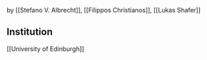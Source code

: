 by [[Stefano V. Albrecht]], [[Filippos Christianos]], [[Lukas Shafer]]
## Institution
[[University of Edinburgh]]
